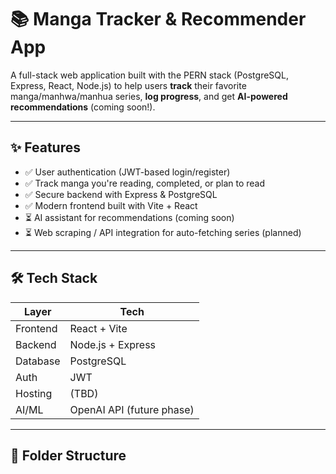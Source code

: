 # 📚 Manga Tracker & Recommender App

A full-stack web application built with the PERN stack (PostgreSQL, Express, React, Node.js) to help users **track** their favorite manga/manhwa/manhua series, **log progress**, and get **AI-powered recommendations** (coming soon!).

---

## ✨ Features

- ✅ User authentication (JWT-based login/register)
- ✅ Track manga you're reading, completed, or plan to read
- ✅ Secure backend with Express & PostgreSQL
- ✅ Modern frontend built with Vite + React
- ⏳ AI assistant for recommendations (coming soon)
- ⏳ Web scraping / API integration for auto-fetching series (planned)

---

## 🛠 Tech Stack

| Layer       | Tech                      |
|-------------|---------------------------|
| Frontend    | React + Vite              |
| Backend     | Node.js + Express         |
| Database    | PostgreSQL                |
| Auth        | JWT                       |
| Hosting     | (TBD)                     |
| AI/ML       | OpenAI API (future phase) |

---

## 📂 Folder Structure

